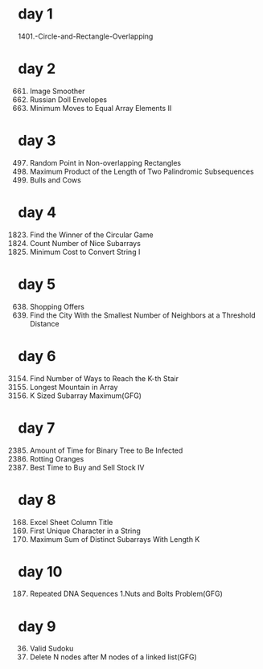 # day 1 
1401.-Circle-and-Rectangle-Overlapping

# day 2
661. Image Smoother
354. Russian Doll Envelopes
462. Minimum Moves to Equal Array Elements II
     
# day 3
497. Random Point in Non-overlapping Rectangles
2002. Maximum Product of the Length of Two Palindromic Subsequences
299. Bulls and Cows

# day 4
1823. Find the Winner of the Circular Game
1248. Count Number of Nice Subarrays
2976. Minimum Cost to Convert String I

# day 5
638. Shopping Offers
1334. Find the City With the Smallest Number of Neighbors at a Threshold Distance

# day 6
3154. Find Number of Ways to Reach the K-th Stair
845. Longest Mountain in Array
1.  K Sized Subarray Maximum(GFG)

# day 7
2385. Amount of Time for Binary Tree to Be Infected
994. Rotting Oranges
188. Best Time to Buy and Sell Stock IV

# day 8
168. Excel Sheet Column Title
387. First Unique Character in a String
2461. Maximum Sum of Distinct Subarrays With Length K

# day 10
187. Repeated DNA Sequences
1.Nuts and Bolts Problem(GFG)

# day 9
36. Valid Sudoku
1. Delete N nodes after M nodes of a linked list(GFG)
